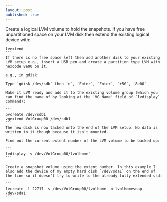 ```yaml
---
layout: post
published: true
---
```


Create a logical LVM volume to hold the snapshots. If you have free unpartitioned space on your LVM disk then extend the existing logical device with:

````
lvextend
```
If there is no free space left then add another disk to your existing LVM setup e.g., insert a USB pen and create a partition type LVM with hexcode 8e00 on it.

e.g., in gdisk:

Type `gdisk /dev/sdb` then `n`, `Enter`, `Enter`, `+5G`, `8e00`

Make it LVM ready and add it to the existing volume group (which you can find the name of by looking at the 'VG Name' field of `lvdisplay` command):

```
pvcreate /dev/sdb1
vgextend VolGroup00 /dev/sdb1
```
The new disk is now tacked onto the end of the LVM setup. No data is written to it though because it isn't mounted. 

Find out the current extent number of the LVM volume to be backed up:

```
lvdisplay -v /dev/VolGroup00/lvolhome`
```

Create a snapshot volume using the extent number. In this example I also add the device of my empty hard disk `/dev/sda1` on the end of the line so it doesn't try to write to the already fully extended ssd:

```
lvcreate -l 22717 -s /dev/VolGroup00/lvolhome -n lvolhomesnap /dev/sda1
```


